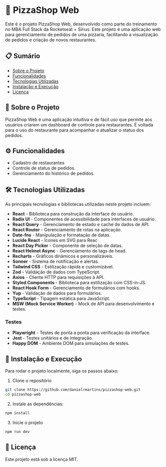 # 🍕 PizzaShop Web

Este é o projeto PizzaShop Web, desenvolvido como parte do treinamento no MBA Full Stack da Rocketseat + Sirius.
Este projeto é uma aplicação web para gerenciamento de pedidos de uma pizzaria, facilitando a visualização de pedidos e criação de novos restaurantes.

## 📋 Sumário

- [Sobre o Projeto](#sobre-o-projeto)
- [Funcionalidades](#funcionalidades)
- [Tecnologias Utilizadas](#tecnologias-utilizadas)
- [Instalação e Execução](#instalação-e-execução)
- [Licença](#licença)

## 🚀 Sobre o Projeto

PizzaShop Web é uma aplicação intuitiva e de fácil uso que permite aos usuários criarem um dashboard de controle para restaurantes. É voltada para o uso do restaurante para acompanhar e atualizar o status dos pedidos.

## ⚙️ Funcionalidades

- Cadastro de restaurantes
- Controle de status de pedidos.
- Gerenciamento do histórico de pedidos.

## 🛠 Tecnologias Utilizadas

As principais tecnologias e bibliotecas utilizadas neste projeto incluem:

- **React** - Biblioteca para construção da interface do usuário.
- **Radix UI** - Componentes de acessibilidade para interfaces de usuário.
- **React Query** - Gerenciamento de estado e cache de dados de API.
- **React Router** - Gerenciamento de rotas na aplicação.
- **Date-fns** - Manipulação e formatação de datas.
- **Lucide React** - Ícones em SVG para Reac
- **React Day Picker** - Componente de seleção de datas.
- **React Helmet Async** - Gerenciamento de tags de head.
- **Recharts** - Gráficos dinâmicos e personalizáveis.
- **Sonner** - Sistema de notificação e alertas.
- **Tailwind CSS** - Estilização rápida e customizável.
- **Zod** - Validação de dados com TypeScript.
- **Axios** - Cliente HTTP para requisições à API.
- **Styled Components** - Biblioteca para estilização com CSS-in-JS.
- **React Hook Form** - Gerenciamento de formulários com hooks.
- **Yup** - Validação de dados para formulários.
- **TypeScript** - Tipagem estática para JavaScript.
- **MSW (Mock Service Worker)** - Mock de API para desenvolvimento e testes.

### Testes

- **Playwright** - Testes de ponta a ponta para verificação da interface.
- **Jest** - Testes unitários e de integração.
- **Happy DOM** - Ambiente DOM para simulações de testes.

## 🚀 Instalação e Execução

Para rodar o projeto localmente, siga os passos abaixo:

1. Clone o repositório

  ```bash
  git clone https://github.com/danielrmartins/pizzashop-web.git
  cd pizzashop-web
  ```
2. Instale as dependências:
  ```bash
  npm install
  ```
3. Inicie o projeto
  ```bash
  npm run dev
  ```

## 📄 Licença

Este projeto está sob a licença MIT.